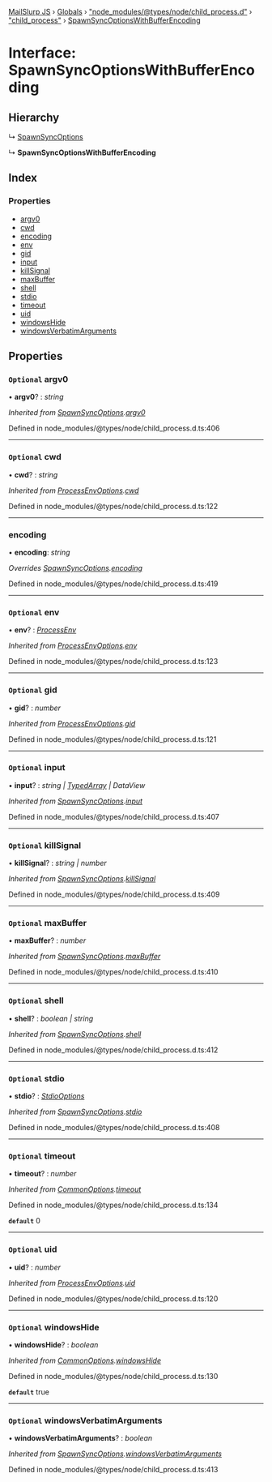 [MailSlurp JS](../README.md) › [Globals](../globals.md) › ["node_modules/@types/node/child_process.d"](../modules/_node_modules__types_node_child_process_d_.md) › ["child_process"](../modules/_node_modules__types_node_child_process_d_._child_process_.md) › [SpawnSyncOptionsWithBufferEncoding](_node_modules__types_node_child_process_d_._child_process_.spawnsyncoptionswithbufferencoding.md)

# Interface: SpawnSyncOptionsWithBufferEncoding

## Hierarchy

  ↳ [SpawnSyncOptions](_node_modules__types_node_child_process_d_._child_process_.spawnsyncoptions.md)

  ↳ **SpawnSyncOptionsWithBufferEncoding**

## Index

### Properties

* [argv0](_node_modules__types_node_child_process_d_._child_process_.spawnsyncoptionswithbufferencoding.md#optional-argv0)
* [cwd](_node_modules__types_node_child_process_d_._child_process_.spawnsyncoptionswithbufferencoding.md#optional-cwd)
* [encoding](_node_modules__types_node_child_process_d_._child_process_.spawnsyncoptionswithbufferencoding.md#encoding)
* [env](_node_modules__types_node_child_process_d_._child_process_.spawnsyncoptionswithbufferencoding.md#optional-env)
* [gid](_node_modules__types_node_child_process_d_._child_process_.spawnsyncoptionswithbufferencoding.md#optional-gid)
* [input](_node_modules__types_node_child_process_d_._child_process_.spawnsyncoptionswithbufferencoding.md#optional-input)
* [killSignal](_node_modules__types_node_child_process_d_._child_process_.spawnsyncoptionswithbufferencoding.md#optional-killsignal)
* [maxBuffer](_node_modules__types_node_child_process_d_._child_process_.spawnsyncoptionswithbufferencoding.md#optional-maxbuffer)
* [shell](_node_modules__types_node_child_process_d_._child_process_.spawnsyncoptionswithbufferencoding.md#optional-shell)
* [stdio](_node_modules__types_node_child_process_d_._child_process_.spawnsyncoptionswithbufferencoding.md#optional-stdio)
* [timeout](_node_modules__types_node_child_process_d_._child_process_.spawnsyncoptionswithbufferencoding.md#optional-timeout)
* [uid](_node_modules__types_node_child_process_d_._child_process_.spawnsyncoptionswithbufferencoding.md#optional-uid)
* [windowsHide](_node_modules__types_node_child_process_d_._child_process_.spawnsyncoptionswithbufferencoding.md#optional-windowshide)
* [windowsVerbatimArguments](_node_modules__types_node_child_process_d_._child_process_.spawnsyncoptionswithbufferencoding.md#optional-windowsverbatimarguments)

## Properties

### `Optional` argv0

• **argv0**? : *string*

*Inherited from [SpawnSyncOptions](_node_modules__types_node_child_process_d_._child_process_.spawnsyncoptions.md).[argv0](_node_modules__types_node_child_process_d_._child_process_.spawnsyncoptions.md#optional-argv0)*

Defined in node_modules/@types/node/child_process.d.ts:406

___

### `Optional` cwd

• **cwd**? : *string*

*Inherited from [ProcessEnvOptions](_node_modules__types_node_child_process_d_._child_process_.processenvoptions.md).[cwd](_node_modules__types_node_child_process_d_._child_process_.processenvoptions.md#optional-cwd)*

Defined in node_modules/@types/node/child_process.d.ts:122

___

###  encoding

• **encoding**: *string*

*Overrides [SpawnSyncOptions](_node_modules__types_node_child_process_d_._child_process_.spawnsyncoptions.md).[encoding](_node_modules__types_node_child_process_d_._child_process_.spawnsyncoptions.md#optional-encoding)*

Defined in node_modules/@types/node/child_process.d.ts:419

___

### `Optional` env

• **env**? : *[ProcessEnv](_node_modules__types_node_globals_d_.nodejs.processenv.md)*

*Inherited from [ProcessEnvOptions](_node_modules__types_node_child_process_d_._child_process_.processenvoptions.md).[env](_node_modules__types_node_child_process_d_._child_process_.processenvoptions.md#optional-env)*

Defined in node_modules/@types/node/child_process.d.ts:123

___

### `Optional` gid

• **gid**? : *number*

*Inherited from [ProcessEnvOptions](_node_modules__types_node_child_process_d_._child_process_.processenvoptions.md).[gid](_node_modules__types_node_child_process_d_._child_process_.processenvoptions.md#optional-gid)*

Defined in node_modules/@types/node/child_process.d.ts:121

___

### `Optional` input

• **input**? : *string | [TypedArray](../modules/_node_modules__types_node_globals_d_.nodejs.md#typedarray) | DataView*

*Inherited from [SpawnSyncOptions](_node_modules__types_node_child_process_d_._child_process_.spawnsyncoptions.md).[input](_node_modules__types_node_child_process_d_._child_process_.spawnsyncoptions.md#optional-input)*

Defined in node_modules/@types/node/child_process.d.ts:407

___

### `Optional` killSignal

• **killSignal**? : *string | number*

*Inherited from [SpawnSyncOptions](_node_modules__types_node_child_process_d_._child_process_.spawnsyncoptions.md).[killSignal](_node_modules__types_node_child_process_d_._child_process_.spawnsyncoptions.md#optional-killsignal)*

Defined in node_modules/@types/node/child_process.d.ts:409

___

### `Optional` maxBuffer

• **maxBuffer**? : *number*

*Inherited from [SpawnSyncOptions](_node_modules__types_node_child_process_d_._child_process_.spawnsyncoptions.md).[maxBuffer](_node_modules__types_node_child_process_d_._child_process_.spawnsyncoptions.md#optional-maxbuffer)*

Defined in node_modules/@types/node/child_process.d.ts:410

___

### `Optional` shell

• **shell**? : *boolean | string*

*Inherited from [SpawnSyncOptions](_node_modules__types_node_child_process_d_._child_process_.spawnsyncoptions.md).[shell](_node_modules__types_node_child_process_d_._child_process_.spawnsyncoptions.md#optional-shell)*

Defined in node_modules/@types/node/child_process.d.ts:412

___

### `Optional` stdio

• **stdio**? : *[StdioOptions](../modules/_node_modules__types_node_child_process_d_._child_process_.md#stdiooptions)*

*Inherited from [SpawnSyncOptions](_node_modules__types_node_child_process_d_._child_process_.spawnsyncoptions.md).[stdio](_node_modules__types_node_child_process_d_._child_process_.spawnsyncoptions.md#optional-stdio)*

Defined in node_modules/@types/node/child_process.d.ts:408

___

### `Optional` timeout

• **timeout**? : *number*

*Inherited from [CommonOptions](_node_modules__types_node_child_process_d_._child_process_.commonoptions.md).[timeout](_node_modules__types_node_child_process_d_._child_process_.commonoptions.md#optional-timeout)*

Defined in node_modules/@types/node/child_process.d.ts:134

**`default`** 0

___

### `Optional` uid

• **uid**? : *number*

*Inherited from [ProcessEnvOptions](_node_modules__types_node_child_process_d_._child_process_.processenvoptions.md).[uid](_node_modules__types_node_child_process_d_._child_process_.processenvoptions.md#optional-uid)*

Defined in node_modules/@types/node/child_process.d.ts:120

___

### `Optional` windowsHide

• **windowsHide**? : *boolean*

*Inherited from [CommonOptions](_node_modules__types_node_child_process_d_._child_process_.commonoptions.md).[windowsHide](_node_modules__types_node_child_process_d_._child_process_.commonoptions.md#optional-windowshide)*

Defined in node_modules/@types/node/child_process.d.ts:130

**`default`** true

___

### `Optional` windowsVerbatimArguments

• **windowsVerbatimArguments**? : *boolean*

*Inherited from [SpawnSyncOptions](_node_modules__types_node_child_process_d_._child_process_.spawnsyncoptions.md).[windowsVerbatimArguments](_node_modules__types_node_child_process_d_._child_process_.spawnsyncoptions.md#optional-windowsverbatimarguments)*

Defined in node_modules/@types/node/child_process.d.ts:413
